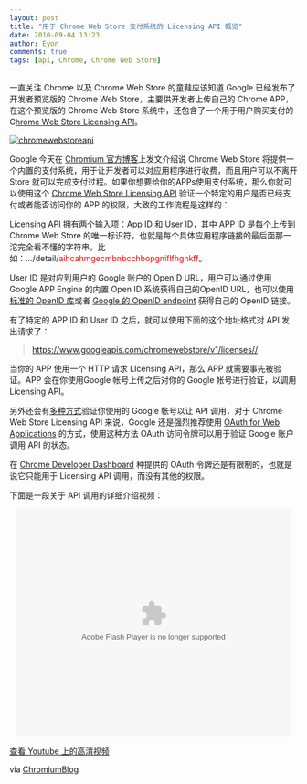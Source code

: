 ```yaml
---
layout: post
title: "用于 Chrome Web Store 支付系统的 Licensing API 概览"
date: 2010-09-04 13:23
author: Eyon
comments: true
tags: [api, Chrome, Chrome Web Store]
---
```

一直关注 Chrome 以及 Chrome Web Store 的童鞋应该知道 Google 已经发布了开发者预览版的 Chrome Web Store，主要供开发者上传自己的 Chrome APP，在这个预览版的 Chrome Web Store 系统中，还包含了一个用于用户购买支付的 C[hrome Web Store Licensing API](http://code.google.com/chrome/webstore/docs/index.html)。

<a href="http://img.chromi.org/2010/09/chromewebstoreapi.png">![](http://img.chromi.org/2010/09/chromewebstoreapi.png "chromewebstoreapi")</a>

Google 今天在 [Chromium 官方博客](http://blog.chromium.org/2010/09/overview-of-chrome-web-store-licensing.html)上发文介绍说 Chrome Web Store 将提供一个内置的支付系统，用于让开发者可以对应用程序进行收费，而且用户可以不离开 Store 就可以完成支付过程。如果你想要给你的APPs使用支付系统，那么你就可以使用这个 [Chrome Web Store Licensing API](http://code.google.com/chrome/webstore/docs/index.html) 验证一个特定的用户是否已经支付或者能否访问你的 APP 的权限，大致的工作流程是这样的：

Licensing API 拥有两个输入项：App ID 和 User ID，其中 APP ID 是每个上传到 Chrome Web Store 的唯一标识符，也就是每个具体应用程序链接的最后面那一沱完全看不懂的字符串，比如：.../detail/<span style="color: #ff0000;">aihcahmgecmbnbcchbopgniflfhgnkff</span>。

User ID 是对应到用户的 Google 账户的 OpenID URL，用户可以通过使用 Google APP Engine 的内置 Open ID 系统获得自己的OpenID URL，也可以使用[标准的 OpenID 库](http://code.google.com/chrome/webstore/docs/identify_user.html#resources)或者 [Google 的 OpenID endpoint](http://code.google.com/apis/accounts/docs/OpenID.html#endpoint) 获得自己的 OpenID 链接。

有了特定的 APP ID 和 User ID 之后，就可以使用下面的这个地址格式对 API 发出请求了：


>https://www.googleapis.com/chromewebstore/v1/licenses//


当你的 APP 使用一个 HTTP 请求 LIcensing API，那么 APP 就需要事先被验证。APP 会在你使用Google 帐号上传之后对你的 Google 帐号进行验证，以调用 Licensing API。

另外还会有[多种方式](http://code.google.com/apis/accounts/docs/GettingStarted.html)验证你使用的 Google 帐号以让 API 调用，对于 Chrome Web Store Licensing API 来说，Google 还是强烈推荐使用 [OAuth for Web Applications](http://code.google.com/apis/accounts/docs/OAuth.html) 的方式，使用这种方法 OAuth 访问令牌可以用于验证 Google 账户调用 API 的状态。

在 [Chrome Developer Dashboard](https://chrome.google.com/extensions/developer/dashboard) 种提供的 OAuth 令牌还是有限制的，也就是说它只能用于 Licensing API 调用，而没有其他的权限。

下面是一段关于 API 调用的详细介绍视频：<!--more-->
<p style="text-align: center;"><embed src='http://player.youku.com/player.php/sid/XMjAzNjkyMzQ4/v.swf' quality='high' width='480' height='400' align='middle' allowScriptAccess='sameDomain' type='application/x-shockwave-flash'></embed>

[查看 Youtube 上的高清视频](http://www.youtube.com/watch?v=uGTm6_KbG-g)

via [ChromiumBlog](http://blog.chromium.org/2010/09/overview-of-chrome-web-store-licensing.html)
